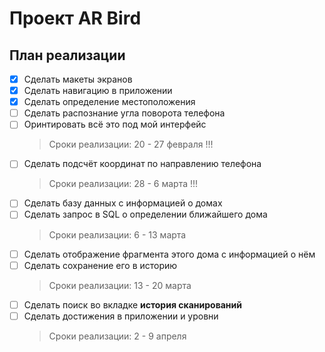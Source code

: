 # Проект AR Bird
План реализации
----
- [x] Сделать макеты экранов 
- [x] Сделать навигацию в приложении
- [x] Сделать определение местоположения
- [ ] Сделать распознание угла поворота телефона
- [ ] Оринтировать всё это под мой интерфейс 
    > Сроки реализации: 20 - 27 февраля !!!
- [ ] Сделать подсчёт координат по направлению телефона
    > Сроки реализации: 28 - 6 марта !!!
- [ ] Сделать базу данных с информацией о домах
- [ ] Сделать запрос в SQL о определении ближайшего дома
    > Сроки реализации: 6 - 13 марта 
- [ ] Сделать отображение фрагмента этого дома с информацией о нём
- [ ] Сделать сохранение его в историю
    > Сроки реализации: 13 - 20 марта 
- [ ] Сделать поиск во вкладке **история сканирований** 
- [ ] Сделать достижения в приложении и уровни
    > Сроки реализации: 2 - 9 апреля 

